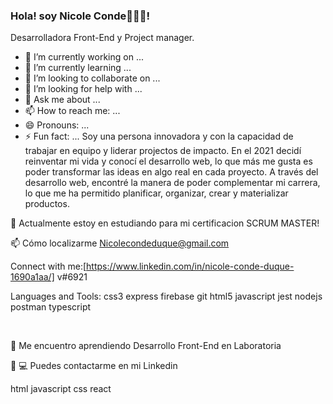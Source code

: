 ### Hola! soy Nicole Conde👩🏿‍💻!

<!--
**NicoleCondeDuque/NicoleCondeDuque** is a ✨ _special_ ✨ repository because its `README.md` (this file) appears on your GitHub profile.
-->
Desarrolladora Front-End y Project manager.
- 🔭 I’m currently working on ...
- 🌱 I’m currently learning ...
- 👯 I’m looking to collaborate on ...
- 🤔 I’m looking for help with ...
- 💬 Ask me about ...
- 📫 How to reach me: ...
- 😄 Pronouns: ...
- ⚡ Fun fact: ...
Soy una persona innovadora y con la capacidad de trabajar en equipo y liderar projectos de impacto. En el 2021 decidí reinventar mi vida y conocí el desarrollo web, lo que más me gusta es poder transformar las ideas en algo real en cada proyecto. A través del desarrollo web, encontré la manera de poder complementar mi carrera, lo que me ha permitido planificar, organizar, crear y materializar productos.

🌱 Actualmente estoy en estudiando para mi certificacion SCRUM MASTER!

📫 Cómo localizarme Nicolecondeduque@gmail.com

Connect with me:[https://www.linkedin.com/in/nicole-conde-duque-1690a1aa/] v#6921

Languages and Tools: css3 express firebase git html5 javascript jest nodejs postman typescript

​

🌱 Me encuentro aprendiendo Desarrollo Front-End en Laboratoria

📱 💻 Puedes contactarme en mi Linkedin

​html javascript css react
